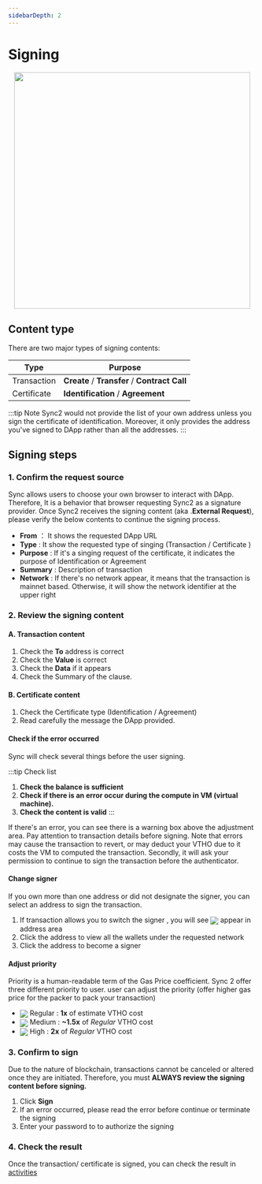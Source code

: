 ```yaml
---
sidebarDepth: 2
---
```

# Signing

<p align="center">
<img height="480" src="~@public/images/sync2/signing.png" >
</p>

## Content type

There are two major types of signing contents:

| Type        | Purpose                                       |
| ----------- | --------------------------------------------- |
| Transaction | **Create** / **Transfer** / **Contract Call** |
| Certificate | **Identification** / **Agreement**            |

:::tip Note
Sync2 would not provide the list of your own address unless you sign the certificate of identification. Moreover, it only provides the address you've signed to DApp rather than all the addresses.
:::

## Signing steps

### 1. Confirm the request source <badge text= "External Request" type="tip"/>
Sync allows users to choose your own browser to interact with DApp. Therefore, It is a behavior that browser requesting Sync2 as a signature provider. Once Sync2 receives the signing content (aka .**External Request**), please verify the below contents to continue the signing process.


- **From** ： It shows the requested DApp URL 
- **Type** :  It show the requested type of singing (Transaction / Certificate )
- **Purpose** : If it's a singing request of the certificate, it indicates the purpose of Identification or Agreement
- **Summary** : Description of transaction
- **Network** : If there's no network appear, it means that the transaction is mainnet based. Otherwise, it will show the network identifier at the upper right


### 2. Review the signing content
#### A. Transaction content
1. Check the **To** address is correct
2. Check the **Value** is correct
3. Check the **Data** if it appears 
4. Check the Summary of the clause.

#### B. Certificate content
1. Check the Certificate type (Identification / Agreement)
2. Read carefully the message the DApp provided. 

#### Check if the error occurred
Sync will check several things before the user signing. 

:::tip Check list 
1. **Check the balance is sufficient** 
2. **Check if there is an error occur during the compute in VM (virtual machine).**
3. **Check the content is valid**
:::

If there's an error, you can see there is a warning box above the adjustment area. Pay attention to transaction details before signing. Note that errors may cause the transaction to revert, or may deduct your VTHO due to it costs the VM to computed the transaction. Secondly, it will ask your permission to continue to sign the transaction before the authenticator.

#### Change signer
If you own more than one address or did not designate the signer, you can select an address to sign the transaction.

1. If transaction allows you to switch the signer , you will see <img src="~@public/images/sync2/unfold_more.svg" align=center /> appear in address area
2. Click the address to view all the wallets under the requested network
3. Click the address to become a signer 

#### Adjust priority
Priority is a human-readable term of the Gas Price coefficient. Sync 2 offer three different priority to user. user can adjust the priority (offer higher gas price for the packer to pack your transaction)

- <img src="~@public/images/sync2/directions_walk.svg" align=center /> Regular : **1x** of estimate  VTHO cost 
- <img src="~@public/images/sync2/directions_car.svg" align=center /> Medium : **~1.5x** of *Regular* VTHO cost 
- <img src="~@public/images/sync2/flight.svg" align=center /> High : **2x** of *Regular* VTHO cost 


### 3. Confirm to sign
Due to the nature of blockchain, transactions cannot be canceled or altered once they are initiated. Therefore, you must **ALWAYS review the signing content before signing.**

1. Click **Sign**
2. If an error occurred, please read the error before continue or terminate the signing 
3. Enter your password to to authorize the signing

### 4. Check the result
Once the transaction/ certificate is signed, you can check the result in [activities](../sync2/user-guide/activities.md)